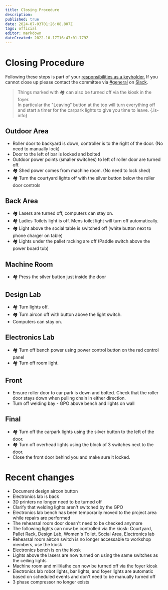 ```yaml
---
title: Closing Procedure
description: 
published: true
date: 2024-07-03T01:26:08.807Z
tags: official
editor: markdown
dateCreated: 2022-10-17T16:47:01.779Z
---
```


# Closing Procedure

Following these steps is part of your [responsibilities as a keyholder.](/docs/policies/keyholder_responsibilities) If you cannot close up please contact the committee via [\#general](slack://channel?team=T0LQE2JNR&id=C0LQBEQ2Y) on [Slack](https://perart.io/slack).

> Things marked with 🏘️ can also be turned off via the kiosk in the foyer.<br>In particular the "Leaving" button at the top will turn everything off and start a timer for the carpark lights to give you time to leave.
{.is-info}

## Outdoor Area

* Roller door to backyard is down, controller is to the right of the door. (No need to manually lock)
* Door to the left of bar is locked and bolted
* Outdoor power points (smaller switches) to left of roller door are turned off.
* 🏘️ Shed power comes from machine room. (No need to lock shed)
* 🏘️ Turn the courtyard lights off with the silver button below the roller door controls

## Back Area

* 🏘️ Lasers are turned off, computers can stay on.
* 🏘️ Ladies Toilets light is off. Mens toilet light will turn off automatically.
* 🏘️ Light above the social table is switched off (white button next to phone charger on table)
* 🏘️ Lights under the pallet racking are off (Paddle switch above the power board tub)

## Machine Room

* 🏘️ Press the silver button just inside the door

## Design Lab

* 🏘️ Turn lights off.
* 🏘 Turn aircon off with button above the light switch.
* Computers can stay on.

## Electronics Lab

* 🏘️ Turn off bench power using power control button on the red control panel
* 🏘️ Turn off room light.

## Front

* Ensure roller door to car park is down and bolted. Check that the roller door stays down when pulling chain in either direction.
* Turn off welding bay - GPO above bench and lights on wall

## Final

* 🏘️ Turn off the carpark lights using the silver button to the left of the door.
* 🏘️ Turn off overhead lights using the block of 3 switches next to the door.
* Close the front door behind you and make sure it locked.

# Recent changes

* Document design aircon button
* Electronics lab is back
* 3D printers no longer need to be turned off
* Clarify that welding lights aren't switched by the GPO
* Electronics lab bench has been temporarily moved to the project area while repairs are performed
* The rehearsal room door doesn't need to be checked anymore
* The following lights can now be controlled via the kiosk: Courtyard, Pallet Rack, Design Lab, Women's Toilet, Social Area, Electronics lab
* Rehearsal room aircon switch is no longer accessable to workshop members, use the kiosk
* Electronics bench is on the kiosk
* Lights above the lasers are now turned on using the same switches as the ceiling lights
* Machine room and mill/lathe can now be turned off via the foyer kiosk
* Electronics lab robot lights, bar lights, and foyer lights are automatic based on scheduled events and don't need to be manually turned off
* 3 phase compressor no longer exists